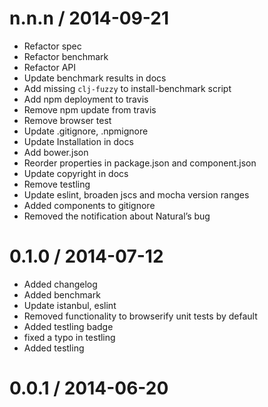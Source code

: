 
n.n.n / 2014-09-21
==================

 * Refactor spec
 * Refactor benchmark
 * Refactor API
 * Update benchmark results in docs
 * Add missing `clj-fuzzy` to install-benchmark script
 * Add npm deployment to travis
 * Remove npm update from travis
 * Remove browser test
 * Update .gitignore, .npmignore
 * Update Installation in docs
 * Add bower.json
 * Reorder properties in package.json and component.json
 * Update copyright in docs
 * Remove testling
 * Update eslint, broaden jscs and mocha version ranges
 * Added components to gitignore
 * Removed the notification about Natural’s bug

0.1.0 / 2014-07-12
==================

 * Added changelog
 * Added benchmark
 * Update istanbul, eslint
 * Removed functionality to browserify unit tests by default
 * Added testling badge
 * fixed a typo in testling
 * Added testling

0.0.1 / 2014-06-20
==================
